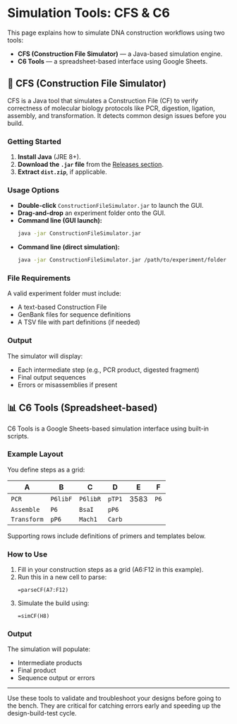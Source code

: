 # Simulation Tools: CFS & C6

This page explains how to simulate DNA construction workflows using two tools:
- **CFS (Construction File Simulator)** — a Java-based simulation engine.
- **C6 Tools** — a spreadsheet-based interface using Google Sheets.

## 🧪 CFS (Construction File Simulator)

CFS is a Java tool that simulates a Construction File (CF) to verify correctness of molecular biology protocols like PCR, digestion, ligation, assembly, and transformation. It detects common design issues before you build.

### Getting Started

1. **Install Java** (JRE 8+).
2. **Download the `.jar` file** from the [Releases section](https://github.com/UCB-BioE-Genetic-Design-Automation/ConstructionFileSimulator/releases).
3. **Extract `dist.zip`**, if applicable.

### Usage Options

- **Double-click** `ConstructionFileSimulator.jar` to launch the GUI.
- **Drag-and-drop** an experiment folder onto the GUI.
- **Command line (GUI launch):**
  ```bash
  java -jar ConstructionFileSimulator.jar
  ```
- **Command line (direct simulation):**
  ```bash
  java -jar ConstructionFileSimulator.jar /path/to/experiment/folder
  ```

### File Requirements

A valid experiment folder must include:
- A text-based Construction File
- GenBank files for sequence definitions
- A TSV file with part definitions (if needed)

### Output

The simulator will display:
- Each intermediate step (e.g., PCR product, digested fragment)
- Final output sequences
- Errors or misassemblies if present

## 📊 C6 Tools (Spreadsheet-based)

C6 Tools is a Google Sheets-based simulation interface using built-in scripts.

### Example Layout

You define steps as a grid:

| A         | B       | C       | D     | E    | F   |
|-----------|---------|---------|-------|------|-----|
| `PCR`     | `P6libF`| `P6libR`| `pTP1`| 3583 | `P6` |
| `Assemble`| `P6`    | `BsaI`  | `pP6` |      |     |
| `Transform` | `pP6` | `Mach1` | `Carb`|      |     |

Supporting rows include definitions of primers and templates below.

### How to Use

1. Fill in your construction steps as a grid (A6:F12 in this example).
2. Run this in a new cell to parse:
   ```
   =parseCF(A7:F12)
   ```
3. Simulate the build using:
   ```
   =simCF(H8)
   ```

### Output

The simulation will populate:
- Intermediate products
- Final product
- Sequence output or errors

---
Use these tools to validate and troubleshoot your designs before going to the bench. They are critical for catching errors early and speeding up the design-build-test cycle.

